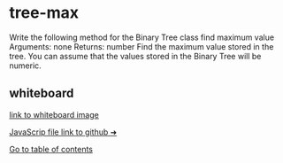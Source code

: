 # tree-max
Write the following method for the Binary Tree class
     find maximum value
     Arguments: none
     Returns: number
Find the maximum value stored in the tree. You can assume that the values stored in the Binary Tree will be numeric.

## whiteboard

[link to whiteboard image](https://i.imgur.com/3ZSANTc.png)


[JavaScrip file link to github ➜](https://github.com/Suhaib-Ersan/401-data-structures-and-algorithms/blob/main/class-16-tree-max/tree-max.js)

[Go to table of contents](https://suhaib-ersan.github.io/401-data-structures-and-algorithms)